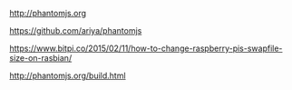 http://phantomjs.org

https://github.com/ariya/phantomjs

https://www.bitpi.co/2015/02/11/how-to-change-raspberry-pis-swapfile-size-on-rasbian/

http://phantomjs.org/build.html
